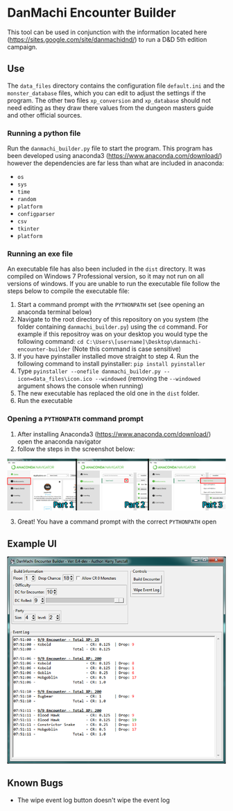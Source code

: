 # DanMachi Encounter Builder

This tool can be used in conjunction with the information located here (https://sites.google.com/site/danmachidnd/) to run a D&D 5th edition campaign.

## Use

The `data_files` directory contains the configuration file `default.ini` and the `monster_database` files, which you can edit to adjust the settings if the program. The other two files `xp_conversion` and `xp_database` should not need editing as they draw there values from the dungeon masters guide and other official sources.

### Running a python file
Run the `danmachi_builder.py` file to start the program. This program has been developed using anaconda3 (https://www.anaconda.com/download/) however the dependencies are far less than what are included in anaconda:

- `os`
- `sys`
- `time`
- `random`
- `platform`
- `configparser`
- `csv`
- `tkinter`
- `platform`

### Running an exe file
An executable file has also been included in the `dist` directory. It was compiled on Windows 7 Professional version, so it may not run on all versions of windows. If you are unable to run the executable file follow the steps below to compile the executable file:

1) Start a command prompt with the `PYTHONPATH` set (see opening an anaconda terminal below)
2) Navigate to the root directory of this repository on you system (the folder containing `danmachi_builder.py`) using the `cd` command. For example if this repositroy was on your desktop you would type the following command: `cd C:\Users\[username]\Desktop\danmachi-encounter-builder` (Note this command is case sensitive)
3) If you have pyinstaller installed move straight to step 4. Run the following command to install pyinstaller: `pip install pyinstaller`
4) Type `pyinstaller --onefile danmachi_builder.py --icon=data_files\icon.ico --windowed` (removing the `--windowed` argument shows the console when running)
5) The new executable has replaced the old one in the `dist` folder.
6) Run the executable

### Opening a `PYTHONPATH` command prompt
1) After installing Anaconda3 (https://www.anaconda.com/download/) open the anaconda navigator
2) follow the steps in the screenshot below:

![alt text](https://raw.githubusercontent.com/htunstall/danmachi-encounter-builder/master/documentation/images/anaconda-navigator-open-teminal.png)

3) Great! You have a command prompt with the correct `PYTHONPATH` open

## Example UI

![alt text](https://raw.githubusercontent.com/htunstall/danmachi-encounter-builder/master/documentation/images/example_ui.png)

## Known Bugs

- The wipe event log button doesn't wipe the event log
